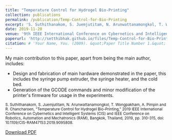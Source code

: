 ```yaml
---
title: "Temperature Control for Hydrogel Bio-Printing"
collection: publications
permalink: /publication/Temp-Control-for-Bio-Printing
excerpt: 'S. Suthithanakom, S. Juemjutitam, N. Arunwattanamongkol, T. Wongpakham, A. Pimpin, and R. Chancharoen<br/>DOI: [10.1109/CIS-RAM47153.2019.9095808](https://ieeexplore.ieee.org/document/9095808)' # 'This paper is about the number 1. The number 2 is left for future work.'
date: 2019-11-20
venue: '9th IEEE International Conference on Cybernetics and Intelligent Systems (CIS) and IEEE Conference on Robotics, Automation and Mechatronics (RAM)'
paperurl: 'http://setthibhak.github.io/files/Temp-Control-for-Bio-Printing.pdf'
citation: # 'Your Name, You. (2009). &quot;Paper Title Number 1.&quot; <i>Journal 1</i>. 1(1).'
---
```

My main contribution to this paper, apart from being the main author, includes:
 - Design and fabrication of main hardware demonstrated in the paper, this includes the syringe pump extruder, the syringe heater, and the cold bed.
 - Generation of the GCODE commands and minor modification of the printer's firmware for usage in the experiments.

<sub> S. Suthithanakom, S. Juemjutitam, N. Arunwattanamongkol, T. Wongpakham, A. Pimpin and R. Chancharoen, "Temperature Control for Hydrogel Bio-Printing," 2019 IEEE International Conference on Cybernetics and Intelligent Systems (CIS) and IEEE Conference on Robotics, Automation and Mechatronics (RAM), Bangkok, Thailand, 2019, pp. 310-315, doi: 10.1109/CIS-RAM47153.2019.9095808.

[Download PDF](http://setthibhak.github.io/files/Temp-Control-for-Bio-Printing.pdf)